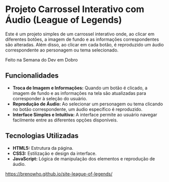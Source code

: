 # Projeto Carrossel Interativo com Áudio (League of Legends)

Este é um projeto simples de um carrossel interativo onde, ao clicar em diferentes botões, a imagem de fundo e as informações correspondentes são alteradas. Além disso, ao clicar em cada botão, é reproduzido um áudio correspondente ao personagem ou tema selecionado.

Feito na Semana do Dev em Dobro 

## Funcionalidades

- **Troca de Imagem e Informações:** Quando um botão é clicado, a imagem de fundo e as informações na tela são atualizadas para corresponder à seleção do usuário.
- **Reprodução de Áudio:** Ao selecionar um personagem ou tema clicando no botão correspondente, um áudio específico é reproduzido.
- **Interface Simples e Intuitiva:** A interface permite ao usuário navegar facilmente entre as diferentes opções disponíveis.

## Tecnologias Utilizadas

- **HTML5:** Estrutura da página.
- **CSS3:** Estilização e design da interface.
- **JavaScript:** Lógica de manipulação dos elementos e reprodução de áudio.


https://brenowho.github.io/site-league-of-legends/
